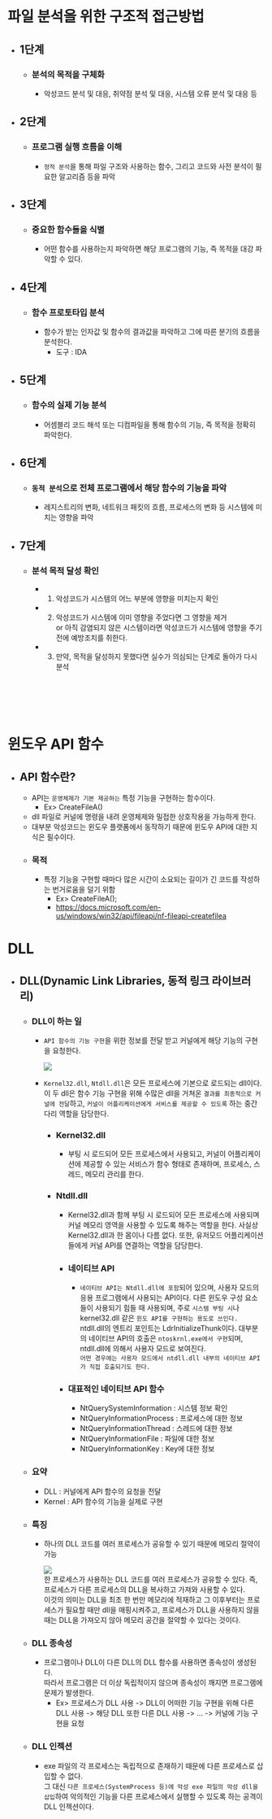 # 파일 분석을 위한 구조적 접근방법

- ## 1단계
    - ### 분석의 목적을 구체화
      - 악성코드 분석 및 대응, 취약점 분석 및 대응, 시스템 오류 분석 및 대응 등
- ## 2단계
    - ### 프로그램 실행 흐름을 이해
      - `정적 분석`을 통해 파일 구조와 사용하는 함수, 그리고 코드와 사전 분석이 필요한 알고리즘 등을 파악
- ## 3단계
    - ### 중요한 함수들을 식별
      - 어떤 함수를 사용하는지 파악하면 해당 프로그램의 기능, 즉 목적을 대강 파악할 수 있다.
- ## 4단계
    - ### 함수 프로토타입 분석
        - 함수가 받는 인자값 및 함수의 결과값을 파악하고 그에 따른 분기의 흐름을 분석한다.
          - 도구 : IDA
- ## 5단계
    - ### 함수의 실제 기능 분석
        - 어셈블리 코드 해석 또는 디컴파일을 통해 함수의 기능, 즉 목적을 정확히 파악한다.
- ## 6단계
    - ### `동적 분석`으로 전체 프로그램에서 해당 함수의 기능을 파악
        - 레지스트리의 변화, 네트워크 패킷의 흐름, 프로세스의 변화 등 시스템에 미치는 영향을 파악
- ## 7단계
    - ### 분석 목적 달성 확인
        - 1. 악성코드가 시스템의 어느 부분에 영향을 미치는지 확인
        - 2. 악성코드가 시스템에 이미 영향을 주었다면 그 영향을 제거 </br> or 아직 감염되지 않은 시스템이라면 악성코드가 시스템에 영향을 주기 전에 예방조치를 취한다.
        - 3. 만약, 목적을 달성하지 못했다면 실수가 의심되는 단계로 돌아가 다시 분석

</br></br></br></br>

# 윈도우 API 함수

- ## API 함수란?
  - API는 `운영체제가 기본 제공하는` 특정 기능을 구현하는 함수이다.
    - Ex> CreateFileA()
  - dll 파일로 커널에 명령을 내려 운영체제와 밀접한 상호작용을 가능하게 한다.
  - 대부분 악성코드는 윈도우 플랫폼에서 동작하기 때문에 윈도우 API에 대한 지식은 필수이다.
  - ### 목적
    -  특정 기능을 구현할 때마다 많은 시간이 소요되는 길이가 긴 코드를 작성하는 번거로움을 덜기 위함 
       -  Ex> CreateFileA(); 
       -  https://docs.microsoft.com/en-us/windows/win32/api/fileapi/nf-fileapi-createfilea
    
# DLL

- ## DLL(Dynamic Link Libraries, 동적 링크 라이브러리)
  - ### DLL이 하는 일
    - `API 함수의 기능 구현`을 위한 정보를 전달 받고 커널에게 해당 기능의 구현을 요청한다.
     
        ![](https://images.velog.io/images/kmk9502/post/ada404ad-cc86-47ae-bb14-bd278fe3f002/DLL%20%EA%B5%AC%EC%A1%B0.png) 

    - `Kernel32.dll`, `Ntdll.dll`은 모든 프로세스에 기본으로 로드되는 dll이다. </br>이 두 dll은 함수 기능 구현을 위해 수많은 dll을 거쳐온 `결과를 최종적으로 커널에 전달`하고, `커널이 어플리케이션에게 서비스를 제공할 수 있도록` 하는 중간다리 역할을 담당한다.
      - ### Kernel32.dll
        - 부팅 시 로드되어 모든 프로세스에서 사용되고, 커널이 어플리케이션에 제공할 수 있는 서비스가 함수 형태로 존재하며, 프로세스, 스레드, 메모리 관리를 한다.
      - ### Ntdll.dll
        - Kernel32.dll과 함께 부팅 시 로드되어 모든 프로세스에 사용되며 커널 메모리 영역을 사용할 수 있도록 해주는 역할을 한다. 사실상 Kernel32.dll과 한 몸이나 다름 없다. 또한, 유저모드 어플리케이션들에게 커널 API를 연결하는 역할을 담당한다.
        - ### 네이티브 API
          - `네이티브 API는 Ntdll.dll에 포함`되어 있으며, 사용자 모드의 응용 프로그램에서 사용되는 API이다. 다른 윈도우 구성 요소들이 사용되기 힘들 때 사용되며, 주로 `시스템 부팅 시`나 kernel32.dll 같은 `윈도 API를 구현하는 용도로 쓰인다.` ntdll.dll의 엔트리 포인트는 LdrInitializeThunk이다. 대부분의 네이티브 API의 호출은 `ntoskrnl.exe에서 구현`되며, ntdll.dll에 의해서 사용자 모드로 보여진다. </br>`어떤 경우에는 사용자 모드에서 ntdll.dll 내부의 네이티브 API가 직접 호출되기도 한다.`
        - ### 대표적인 네이티브 API 함수
          - NtQuerySystemInformation : 시스템 정보 확인
          - NtQueryInformationProcess : 프로세스에 대한 정보
          - NtQueryInformationThread : 스레드에 대한 정보
          - NtQueryInformationFile : 파일에 대한 정보
          - NtQueryInformationKey : Key에 대한 정보
  - ### 요약
    - DLL : 커널에게 API 함수의 요청을 전달
    - Kernel : API 함수의 기능을 실제로 구현
  - ### 특징
    - 하나의 DLL 코드를 여러 프로세스가 공유할 수 있기 때문에 메모리 절약이 가능
     
         ![](https://images.velog.io/images/kmk9502/post/5de63ba9-775e-4b0f-84e8-4474abd37339/%EA%B3%B5%EC%9C%A0%EB%90%98%EB%8A%94%20DLL.png) 
         </br> 한 프로세스가 사용하는 DLL 코드를 여러 프로세스가 공유할 수 있다. 즉, 프로세스가 다른 프로세스의 DLL을 복사하고 가져와 사용할 수 있다. </br>
         이것의 의미는 DLL을 최초 한 번만 메모리에 적재하고 그 이후부터는 프로세스가 필요할 때만 dll을 매핑시켜주고, 프로세스가 DLL을 사용하지 않을 때는 DLL을 가져오지 않아 메모리 공간을 절약할 수 있다는 것이다.
  - ### DLL 종속성
    - 프로그램이나 DLL이 다른 DLL의 DLL 함수를 사용하면 종속성이 생성된다.</br>따라서 프로그램은 더 이상 독립적이지 않으며 종속성이 깨지면 프로그램에 문제가 발생한다.
      - Ex> 프로세스가 DLL 사용 -> DLL이 어떠한 기능 구현을 위해 다른 DLL 사용 -> 해당 DLL 또한 다른 DLL 사용 -> ... -> 커널에 기능 구현을 요청
  - ### DLL 인젝션
    - exe 파일의 각 프로세스는 독립적으로 존재하기 때문에 다른 프로세스로 삽입할 수 없다. </br> 그 대신 `다른 프로세스(SystemProcess 등)에 악성 exe 파일의 악성 dll을 삽입`하여 악의적인 기능을 다른 프로세스에서 실행할 수 있도록 하는 공격이 DLL 인젝션이다.